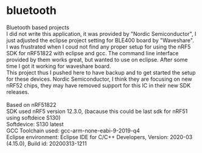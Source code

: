 # bluetooth
Bluetooth based projects<br>
I did not write this application, it was provided by "Nordic Semiconductor", I just adjusted the eclipse project setting for BLE400 board by "Waveshare".<br>
 I was frustrated when I coud not find any proper setup for using the nRF5 SDK for nRF51822 with eclipse and gcc. The command line interface provided by them works great, but wanted to use on eclipse. After some time I got it working for waveshare board.<br>
 This project thus I pushed here to have backup and to get started the setup for these devices. Nordic Semiconductor, I think  they are focusing on new nRF52 chips, they may have removed support for this IC in their new SDK releases.<br>
 <br>
Based on nRF51822<br>
SDK used nRF5 version 12.3.0, (bacause this could be last sdk for nRF51 using softdeice S130)<br>
Softdevice: S130 latest <br>
GCC Toolchain used: gcc-arm-none-eabi-9-2019-q4<br>
Eclipse environment: Eclipse IDE for C/C++ Developers, Version: 2020-03 (4.15.0), Build id: 20200313-1211<br>
